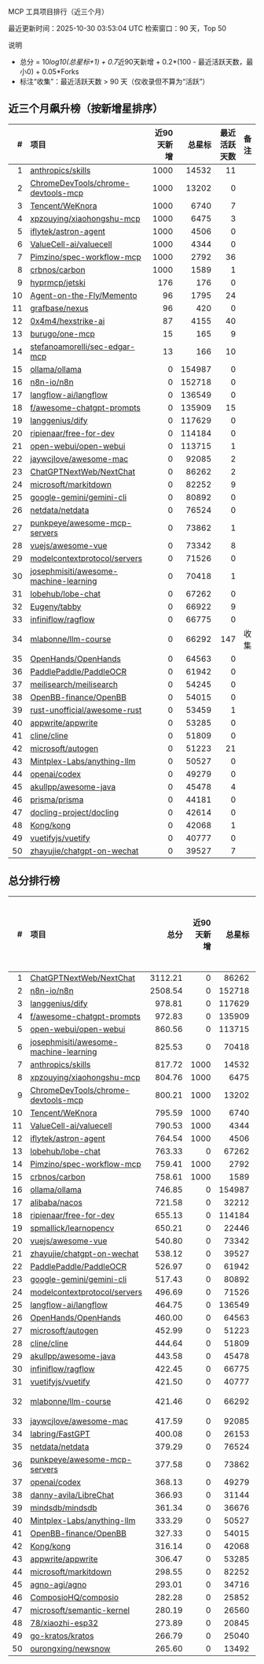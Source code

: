 MCP 工具项目排行（近三个月）

最近更新时间：2025-10-30 03:53:04 UTC
检索窗口：90 天，Top 50

说明
- 总分 = 10*log10(总星标+1) + 0.7*近90天新增 + 0.2*(100 - 最近活跃天数，最小0) + 0.05*Forks
- 标注“收集”：最近活跃天数 > 90 天（仅收录但不算为“活跃”）

## 近三个月飙升榜（按新增星排序）
| # | 项目 | 近90天新增 | 总星标 | 最近活跃天数 | 备注 |
|---:|:-----|-----------:|-------:|------------:|:-----|
| 1 | [anthropics/skills](https://github.com/anthropics/skills) | 1000 | 14532 | 11 |  |
| 2 | [ChromeDevTools/chrome-devtools-mcp](https://github.com/ChromeDevTools/chrome-devtools-mcp) | 1000 | 13202 | 0 |  |
| 3 | [Tencent/WeKnora](https://github.com/Tencent/WeKnora) | 1000 | 6740 | 7 |  |
| 4 | [xpzouying/xiaohongshu-mcp](https://github.com/xpzouying/xiaohongshu-mcp) | 1000 | 6475 | 3 |  |
| 5 | [iflytek/astron-agent](https://github.com/iflytek/astron-agent) | 1000 | 4506 | 0 |  |
| 6 | [ValueCell-ai/valuecell](https://github.com/ValueCell-ai/valuecell) | 1000 | 4344 | 0 |  |
| 7 | [Pimzino/spec-workflow-mcp](https://github.com/Pimzino/spec-workflow-mcp) | 1000 | 2792 | 36 |  |
| 8 | [crbnos/carbon](https://github.com/crbnos/carbon) | 1000 | 1589 | 1 |  |
| 9 | [hyprmcp/jetski](https://github.com/hyprmcp/jetski) | 176 | 176 | 0 |  |
| 10 | [Agent-on-the-Fly/Memento](https://github.com/Agent-on-the-Fly/Memento) | 96 | 1795 | 24 |  |
| 11 | [grafbase/nexus](https://github.com/grafbase/nexus) | 96 | 420 | 0 |  |
| 12 | [0x4m4/hexstrike-ai](https://github.com/0x4m4/hexstrike-ai) | 87 | 4155 | 40 |  |
| 13 | [burugo/one-mcp](https://github.com/burugo/one-mcp) | 15 | 165 | 9 |  |
| 14 | [stefanoamorelli/sec-edgar-mcp](https://github.com/stefanoamorelli/sec-edgar-mcp) | 13 | 166 | 10 |  |
| 15 | [ollama/ollama](https://github.com/ollama/ollama) | 0 | 154987 | 0 |  |
| 16 | [n8n-io/n8n](https://github.com/n8n-io/n8n) | 0 | 152718 | 0 |  |
| 17 | [langflow-ai/langflow](https://github.com/langflow-ai/langflow) | 0 | 136549 | 0 |  |
| 18 | [f/awesome-chatgpt-prompts](https://github.com/f/awesome-chatgpt-prompts) | 0 | 135909 | 15 |  |
| 19 | [langgenius/dify](https://github.com/langgenius/dify) | 0 | 117629 | 0 |  |
| 20 | [ripienaar/free-for-dev](https://github.com/ripienaar/free-for-dev) | 0 | 114184 | 0 |  |
| 21 | [open-webui/open-webui](https://github.com/open-webui/open-webui) | 0 | 113715 | 1 |  |
| 22 | [jaywcjlove/awesome-mac](https://github.com/jaywcjlove/awesome-mac) | 0 | 92085 | 2 |  |
| 23 | [ChatGPTNextWeb/NextChat](https://github.com/ChatGPTNextWeb/NextChat) | 0 | 86262 | 2 |  |
| 24 | [microsoft/markitdown](https://github.com/microsoft/markitdown) | 0 | 82252 | 9 |  |
| 25 | [google-gemini/gemini-cli](https://github.com/google-gemini/gemini-cli) | 0 | 80892 | 0 |  |
| 26 | [netdata/netdata](https://github.com/netdata/netdata) | 0 | 76524 | 0 |  |
| 27 | [punkpeye/awesome-mcp-servers](https://github.com/punkpeye/awesome-mcp-servers) | 0 | 73862 | 1 |  |
| 28 | [vuejs/awesome-vue](https://github.com/vuejs/awesome-vue) | 0 | 73342 | 8 |  |
| 29 | [modelcontextprotocol/servers](https://github.com/modelcontextprotocol/servers) | 0 | 71526 | 0 |  |
| 30 | [josephmisiti/awesome-machine-learning](https://github.com/josephmisiti/awesome-machine-learning) | 0 | 70418 | 1 |  |
| 31 | [lobehub/lobe-chat](https://github.com/lobehub/lobe-chat) | 0 | 67262 | 0 |  |
| 32 | [Eugeny/tabby](https://github.com/Eugeny/tabby) | 0 | 66922 | 9 |  |
| 33 | [infiniflow/ragflow](https://github.com/infiniflow/ragflow) | 0 | 66775 | 0 |  |
| 34 | [mlabonne/llm-course](https://github.com/mlabonne/llm-course) | 0 | 66292 | 147 | 收集 |
| 35 | [OpenHands/OpenHands](https://github.com/OpenHands/OpenHands) | 0 | 64563 | 0 |  |
| 36 | [PaddlePaddle/PaddleOCR](https://github.com/PaddlePaddle/PaddleOCR) | 0 | 61942 | 0 |  |
| 37 | [meilisearch/meilisearch](https://github.com/meilisearch/meilisearch) | 0 | 54245 | 0 |  |
| 38 | [OpenBB-finance/OpenBB](https://github.com/OpenBB-finance/OpenBB) | 0 | 54015 | 0 |  |
| 39 | [rust-unofficial/awesome-rust](https://github.com/rust-unofficial/awesome-rust) | 0 | 53459 | 1 |  |
| 40 | [appwrite/appwrite](https://github.com/appwrite/appwrite) | 0 | 53285 | 0 |  |
| 41 | [cline/cline](https://github.com/cline/cline) | 0 | 51809 | 0 |  |
| 42 | [microsoft/autogen](https://github.com/microsoft/autogen) | 0 | 51223 | 21 |  |
| 43 | [Mintplex-Labs/anything-llm](https://github.com/Mintplex-Labs/anything-llm) | 0 | 50527 | 0 |  |
| 44 | [openai/codex](https://github.com/openai/codex) | 0 | 49279 | 0 |  |
| 45 | [akullpp/awesome-java](https://github.com/akullpp/awesome-java) | 0 | 45478 | 4 |  |
| 46 | [prisma/prisma](https://github.com/prisma/prisma) | 0 | 44181 | 0 |  |
| 47 | [docling-project/docling](https://github.com/docling-project/docling) | 0 | 42614 | 0 |  |
| 48 | [Kong/kong](https://github.com/Kong/kong) | 0 | 42068 | 1 |  |
| 49 | [vuetifyjs/vuetify](https://github.com/vuetifyjs/vuetify) | 0 | 40777 | 0 |  |
| 50 | [zhayujie/chatgpt-on-wechat](https://github.com/zhayujie/chatgpt-on-wechat) | 0 | 39527 | 7 |  |


## 总分排行榜
| # | 项目 | 总分 | 近90天新增 | 总星标 | Forks | 最近活跃天数 | 备注 |
|---:|:-----|----:|-----------:|-------:|------:|------------:|:-----|
| 1 | [ChatGPTNextWeb/NextChat](https://github.com/ChatGPTNextWeb/NextChat) | 3112.21 | 0 | 86262 | 60865 | 2 |  |
| 2 | [n8n-io/n8n](https://github.com/n8n-io/n8n) | 2508.54 | 0 | 152718 | 48734 | 0 |  |
| 3 | [langgenius/dify](https://github.com/langgenius/dify) | 978.81 | 0 | 117629 | 18162 | 0 |  |
| 4 | [f/awesome-chatgpt-prompts](https://github.com/f/awesome-chatgpt-prompts) | 972.83 | 0 | 135909 | 18090 | 15 |  |
| 5 | [open-webui/open-webui](https://github.com/open-webui/open-webui) | 860.56 | 0 | 113715 | 15804 | 1 |  |
| 6 | [josephmisiti/awesome-machine-learning](https://github.com/josephmisiti/awesome-machine-learning) | 825.53 | 0 | 70418 | 15145 | 1 |  |
| 7 | [anthropics/skills](https://github.com/anthropics/skills) | 817.72 | 1000 | 14532 | 1166 | 11 |  |
| 8 | [xpzouying/xiaohongshu-mcp](https://github.com/xpzouying/xiaohongshu-mcp) | 804.76 | 1000 | 6475 | 945 | 3 |  |
| 9 | [ChromeDevTools/chrome-devtools-mcp](https://github.com/ChromeDevTools/chrome-devtools-mcp) | 800.21 | 1000 | 13202 | 780 | 0 |  |
| 10 | [Tencent/WeKnora](https://github.com/Tencent/WeKnora) | 795.59 | 1000 | 6740 | 774 | 7 |  |
| 11 | [ValueCell-ai/valuecell](https://github.com/ValueCell-ai/valuecell) | 790.53 | 1000 | 4344 | 683 | 0 |  |
| 12 | [iflytek/astron-agent](https://github.com/iflytek/astron-agent) | 764.54 | 1000 | 4506 | 160 | 0 |  |
| 13 | [lobehub/lobe-chat](https://github.com/lobehub/lobe-chat) | 763.33 | 0 | 67262 | 13901 | 0 |  |
| 14 | [Pimzino/spec-workflow-mcp](https://github.com/Pimzino/spec-workflow-mcp) | 759.41 | 1000 | 2792 | 243 | 36 |  |
| 15 | [crbnos/carbon](https://github.com/crbnos/carbon) | 758.61 | 1000 | 1589 | 136 | 1 |  |
| 16 | [ollama/ollama](https://github.com/ollama/ollama) | 746.85 | 0 | 154987 | 13499 | 0 |  |
| 17 | [alibaba/nacos](https://github.com/alibaba/nacos) | 721.58 | 0 | 32212 | 13162 | 8 |  |
| 18 | [ripienaar/free-for-dev](https://github.com/ripienaar/free-for-dev) | 655.13 | 0 | 114184 | 11691 | 0 |  |
| 19 | [spmallick/learnopencv](https://github.com/spmallick/learnopencv) | 650.21 | 0 | 22446 | 11738 | 1 |  |
| 20 | [vuejs/awesome-vue](https://github.com/vuejs/awesome-vue) | 540.80 | 0 | 73342 | 9475 | 8 |  |
| 21 | [zhayujie/chatgpt-on-wechat](https://github.com/zhayujie/chatgpt-on-wechat) | 538.12 | 0 | 39527 | 9471 | 7 |  |
| 22 | [PaddlePaddle/PaddleOCR](https://github.com/PaddlePaddle/PaddleOCR) | 526.97 | 0 | 61942 | 9181 | 0 |  |
| 23 | [google-gemini/gemini-cli](https://github.com/google-gemini/gemini-cli) | 517.43 | 0 | 80892 | 8967 | 0 |  |
| 24 | [modelcontextprotocol/servers](https://github.com/modelcontextprotocol/servers) | 496.69 | 0 | 71526 | 8563 | 0 |  |
| 25 | [langflow-ai/langflow](https://github.com/langflow-ai/langflow) | 464.75 | 0 | 136549 | 7868 | 0 |  |
| 26 | [OpenHands/OpenHands](https://github.com/OpenHands/OpenHands) | 460.00 | 0 | 64563 | 7838 | 0 |  |
| 27 | [microsoft/autogen](https://github.com/microsoft/autogen) | 452.99 | 0 | 51223 | 7802 | 21 |  |
| 28 | [cline/cline](https://github.com/cline/cline) | 444.64 | 0 | 51809 | 7550 | 0 |  |
| 29 | [akullpp/awesome-java](https://github.com/akullpp/awesome-java) | 443.58 | 0 | 45478 | 7556 | 4 |  |
| 30 | [infiniflow/ragflow](https://github.com/infiniflow/ragflow) | 422.45 | 0 | 66775 | 7084 | 0 |  |
| 31 | [vuetifyjs/vuetify](https://github.com/vuetifyjs/vuetify) | 421.50 | 0 | 40777 | 7108 | 0 |  |
| 32 | [mlabonne/llm-course](https://github.com/mlabonne/llm-course) | 421.46 | 0 | 66292 | 7465 | 147 | 收集 |
| 33 | [jaywcjlove/awesome-mac](https://github.com/jaywcjlove/awesome-mac) | 417.59 | 0 | 92085 | 6967 | 2 |  |
| 34 | [labring/FastGPT](https://github.com/labring/FastGPT) | 400.08 | 0 | 26153 | 6718 | 0 |  |
| 35 | [netdata/netdata](https://github.com/netdata/netdata) | 379.29 | 0 | 76524 | 6209 | 0 |  |
| 36 | [punkpeye/awesome-mcp-servers](https://github.com/punkpeye/awesome-mcp-servers) | 377.58 | 0 | 73862 | 6182 | 1 |  |
| 37 | [openai/codex](https://github.com/openai/codex) | 368.13 | 0 | 49279 | 6024 | 0 |  |
| 38 | [danny-avila/LibreChat](https://github.com/danny-avila/LibreChat) | 366.93 | 0 | 31144 | 6040 | 0 |  |
| 39 | [mindsdb/mindsdb](https://github.com/mindsdb/mindsdb) | 361.34 | 0 | 36676 | 5914 | 0 |  |
| 40 | [Mintplex-Labs/anything-llm](https://github.com/Mintplex-Labs/anything-llm) | 333.29 | 0 | 50527 | 5325 | 0 |  |
| 41 | [OpenBB-finance/OpenBB](https://github.com/OpenBB-finance/OpenBB) | 327.33 | 0 | 54015 | 5200 | 0 |  |
| 42 | [Kong/kong](https://github.com/Kong/kong) | 316.14 | 0 | 42068 | 5002 | 1 |  |
| 43 | [appwrite/appwrite](https://github.com/appwrite/appwrite) | 306.47 | 0 | 53285 | 4784 | 0 |  |
| 44 | [microsoft/markitdown](https://github.com/microsoft/markitdown) | 298.55 | 0 | 82252 | 4624 | 9 |  |
| 45 | [agno-agi/agno](https://github.com/agno-agi/agno) | 293.01 | 0 | 34716 | 4552 | 0 |  |
| 46 | [ComposioHQ/composio](https://github.com/ComposioHQ/composio) | 282.28 | 0 | 25852 | 4363 | 0 |  |
| 47 | [microsoft/semantic-kernel](https://github.com/microsoft/semantic-kernel) | 280.19 | 0 | 26560 | 4319 | 0 |  |
| 48 | [78/xiaozhi-esp32](https://github.com/78/xiaozhi-esp32) | 273.89 | 0 | 20845 | 4214 | 0 |  |
| 49 | [go-kratos/kratos](https://github.com/go-kratos/kratos) | 266.79 | 0 | 25040 | 4116 | 15 |  |
| 50 | [ourongxing/newsnow](https://github.com/ourongxing/newsnow) | 265.60 | 0 | 13492 | 4094 | 2 |  |
